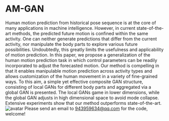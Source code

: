 # AM-GAN
Human motion prediction from historical pose sequence is at the core of many applications in machine intelligence. However, in current state-of-the-art methods, the predicted future motion is confined within the same activity. One can neither generate predictions that differ from the current activity, nor manipulate the body parts to explore various future possibilities. Undoubtedly, this greatly limits the usefulness and applicability of motion prediction. In this paper, we propose a generalization of the human motion prediction task in which control parameters can be readily incorporated to adjust the forecasted motion. Our method is compelling in that it enables manipulable motion prediction across activity types and allows customization of the human movement in a variety of fine-grained ways. To this aim, a simple yet effective composite GAN structure, consisting of local GANs for different body parts and aggregated via a global GAN is presented. The local GANs game in lower dimensions, while the global GAN adjusts in high dimensional space to avoid mode collapse. Extensive experiments show that our method outperforms state-of-the-art. 
![avatar](https://github.com/herolvkd/AM-GAN/blob/main/Problem_Trimmed.png) Please send an email to 943959634@qq.com for the code, welcome!
